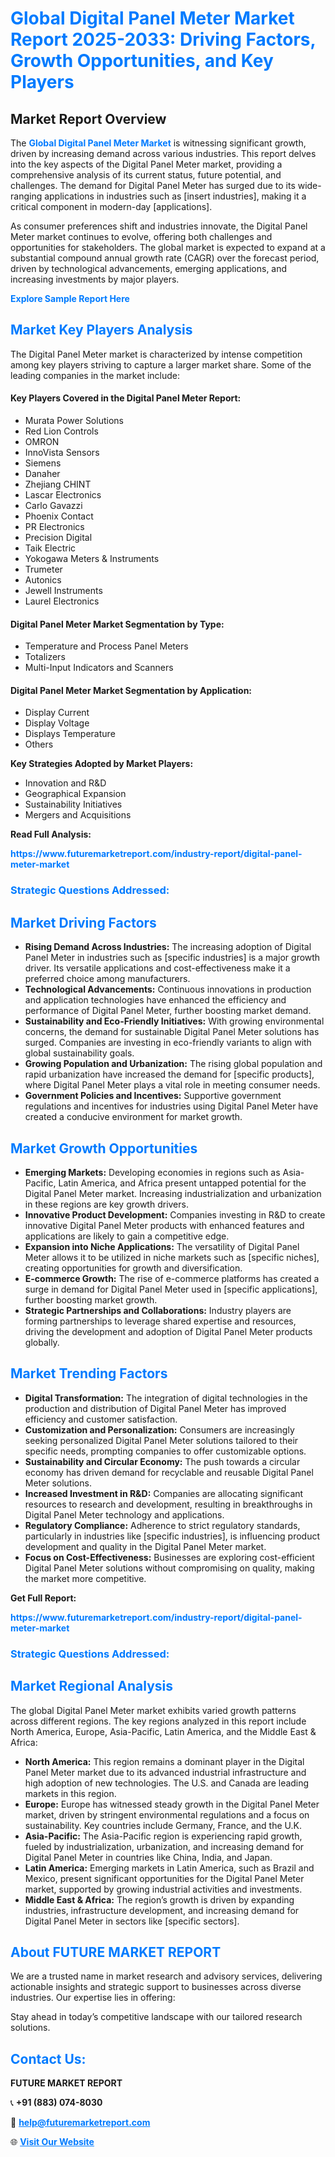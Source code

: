 <h1 style="color: #007BFF;">Global Digital Panel Meter Market Report 2025-2033: Driving Factors, Growth Opportunities, and Key Players</h1>

<section id="overview">
<h2>Market Report Overview</h2>
<p>The <a href="https://www.futuremarketreport.com/industry-report/digital-panel-meter-market" style="color: #007BFF; text-decoration: none;"><strong>Global Digital Panel Meter Market</strong></a> is witnessing significant growth, driven by increasing demand across various industries. This report delves into the key aspects of the Digital Panel Meter market, providing a comprehensive analysis of its current status, future potential, and challenges. The demand for Digital Panel Meter has surged due to its wide-ranging applications in industries such as [insert industries], making it a critical component in modern-day [applications].</p>
<p>As consumer preferences shift and industries innovate, the Digital Panel Meter market continues to evolve, offering both challenges and opportunities for stakeholders. The global market is expected to expand at a substantial compound annual growth rate (CAGR) over the forecast period, driven by technological advancements, emerging applications, and increasing investments by major players.</p>
</section>

<section id="overview">
<p><a href="https://www.futuremarketreport.com/request-sample/reportId=83761" style="color: #007BFF; text-decoration: none;"><strong>Explore Sample Report Here</strong></a></p>
</section>

<section id="key-players">
<h2 style="color: #007BFF;">Market Key Players Analysis</h2>
<p>The Digital Panel Meter market is characterized by intense competition among key players striving to capture a larger market share. Some of the leading companies in the market include:</p>
<h4>Key Players Covered in the Digital Panel Meter Report:</h4>
<ul><li>Murata Power Solutions</li><li>Red Lion Controls</li><li>OMRON</li><li>InnoVista Sensors</li><li>Siemens</li><li>Danaher</li><li>Zhejiang CHINT</li><li>Lascar Electronics</li><li>Carlo Gavazzi</li><li>Phoenix Contact</li><li>PR Electronics</li><li>Precision Digital</li><li>Taik Electric</li><li>Yokogawa Meters &amp; Instruments</li><li>Trumeter</li><li>Autonics</li><li>Jewell Instruments</li><li>Laurel Electronics</li></ul>
<h4>Digital Panel Meter Market Segmentation by Type:</h4>
<ul><li>Temperature and Process Panel Meters</li><li>Totalizers</li><li>Multi-Input Indicators and Scanners</li></ul>

<h4>Digital Panel Meter Market Segmentation by Application:</h4>
<ul><li>Display Current</li><li>Display Voltage</li><li>Displays Temperature</li><li>Others</li></ul>
<p><strong>Key Strategies Adopted by Market Players:</strong></p>
<ul>
<li>Innovation and R&D</li>
<li>Geographical Expansion</li>
<li>Sustainability Initiatives</li>
<li>Mergers and Acquisitions</li>
</ul>
</section>

<section>
<p><strong>Read Full Analysis: </strong></p><a href="https://www.futuremarketreport.com/industry-report/digital-panel-meter-market" style="color: #007BFF; text-decoration: none;"><strong>https://www.futuremarketreport.com/industry-report/digital-panel-meter-market</strong></a>
<h3 style="color: #007BFF;">Strategic Questions Addressed:</h3>
</section>

<section id="driving-factors">
<h2 style="color: #007BFF;">Market Driving Factors</h2>
<ul>
<li><strong>Rising Demand Across Industries:</strong> The increasing adoption of Digital Panel Meter in industries such as [specific industries] is a major growth driver. Its versatile applications and cost-effectiveness make it a preferred choice among manufacturers.</li>
<li><strong>Technological Advancements:</strong> Continuous innovations in production and application technologies have enhanced the efficiency and performance of Digital Panel Meter, further boosting market demand.</li>
<li><strong>Sustainability and Eco-Friendly Initiatives:</strong> With growing environmental concerns, the demand for sustainable Digital Panel Meter solutions has surged. Companies are investing in eco-friendly variants to align with global sustainability goals.</li>
<li><strong>Growing Population and Urbanization:</strong> The rising global population and rapid urbanization have increased the demand for [specific products], where Digital Panel Meter plays a vital role in meeting consumer needs.</li>
<li><strong>Government Policies and Incentives:</strong> Supportive government regulations and incentives for industries using Digital Panel Meter have created a conducive environment for market growth.</li>
</ul>
</section>

<section id="growth-opportunities">
<h2 style="color: #007BFF;">Market Growth Opportunities</h2>
<ul>
<li><strong>Emerging Markets:</strong> Developing economies in regions such as Asia-Pacific, Latin America, and Africa present untapped potential for the Digital Panel Meter market. Increasing industrialization and urbanization in these regions are key growth drivers.</li>
<li><strong>Innovative Product Development:</strong> Companies investing in R&D to create innovative Digital Panel Meter products with enhanced features and applications are likely to gain a competitive edge.</li>
<li><strong>Expansion into Niche Applications:</strong> The versatility of Digital Panel Meter allows it to be utilized in niche markets such as [specific niches], creating opportunities for growth and diversification.</li>
<li><strong>E-commerce Growth:</strong> The rise of e-commerce platforms has created a surge in demand for Digital Panel Meter used in [specific applications], further boosting market growth.</li>
<li><strong>Strategic Partnerships and Collaborations:</strong> Industry players are forming partnerships to leverage shared expertise and resources, driving the development and adoption of Digital Panel Meter products globally.</li>
</ul>
</section>

<section id="trending-factors">
<h2 style="color: #007BFF;">Market Trending Factors</h2>
<ul>
<li><strong>Digital Transformation:</strong> The integration of digital technologies in the production and distribution of Digital Panel Meter has improved efficiency and customer satisfaction.</li>
<li><strong>Customization and Personalization:</strong> Consumers are increasingly seeking personalized Digital Panel Meter solutions tailored to their specific needs, prompting companies to offer customizable options.</li>
<li><strong>Sustainability and Circular Economy:</strong> The push towards a circular economy has driven demand for recyclable and reusable Digital Panel Meter solutions.</li>
<li><strong>Increased Investment in R&D:</strong> Companies are allocating significant resources to research and development, resulting in breakthroughs in Digital Panel Meter technology and applications.</li>
<li><strong>Regulatory Compliance:</strong> Adherence to strict regulatory standards, particularly in industries like [specific industries], is influencing product development and quality in the Digital Panel Meter market.</li>
<li><strong>Focus on Cost-Effectiveness:</strong> Businesses are exploring cost-efficient Digital Panel Meter solutions without compromising on quality, making the market more competitive.</li>
</ul>
</section>

<section>
<p><strong>Get Full Report: </strong></p><a href="https://www.futuremarketreport.com/industry-report/digital-panel-meter-market" style="color: #007BFF; text-decoration: none;"><strong>https://www.futuremarketreport.com/industry-report/digital-panel-meter-market</strong></a>
<h3 style="color: #007BFF;">Strategic Questions Addressed:</h3>
</section>


<section id="regional-analysis">
<h2 style="color: #007BFF;">Market Regional Analysis</h2>
<p>The global Digital Panel Meter market exhibits varied growth patterns across different regions. The key regions analyzed in this report include North America, Europe, Asia-Pacific, Latin America, and the Middle East & Africa:</p>
<ul>
<li><strong>North America:</strong> This region remains a dominant player in the Digital Panel Meter market due to its advanced industrial infrastructure and high adoption of new technologies. The U.S. and Canada are leading markets in this region.</li>
<li><strong>Europe:</strong> Europe has witnessed steady growth in the Digital Panel Meter market, driven by stringent environmental regulations and a focus on sustainability. Key countries include Germany, France, and the U.K.</li>
<li><strong>Asia-Pacific:</strong> The Asia-Pacific region is experiencing rapid growth, fueled by industrialization, urbanization, and increasing demand for Digital Panel Meter in countries like China, India, and Japan.</li>
<li><strong>Latin America:</strong> Emerging markets in Latin America, such as Brazil and Mexico, present significant opportunities for the Digital Panel Meter market, supported by growing industrial activities and investments.</li>
<li><strong>Middle East & Africa:</strong> The region’s growth is driven by expanding industries, infrastructure development, and increasing demand for Digital Panel Meter in sectors like [specific sectors].</li>
</ul>
</section>

<footer>
<h2 style="color: #007BFF;">About FUTURE MARKET REPORT</h2>
<p>We are a trusted name in market research and advisory services, delivering actionable insights and strategic support to businesses across diverse industries. Our expertise lies in offering:</p>

<p>Stay ahead in today’s competitive landscape with our tailored research solutions.</p>

<h2 style="color: #007BFF;">Contact Us:</h2>
<p><strong>FUTURE MARKET REPORT</strong></p>
<p>📞 <strong>+91 (883) 074-8030</strong></p>
<p>📧 <strong><a href="mailto:help@futuremarketreport.com" style="color: #007BFF;">help@futuremarketreport.com</a></strong></p>
<p>🌐 <strong><a href="https://www.futuremarketreport.com/" style="color: #007BFF;">Visit Our Website</a></strong></p>
</footer>